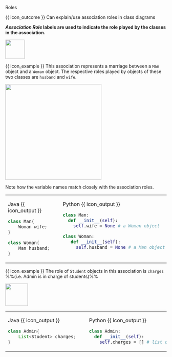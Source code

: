 <span id="title">Roles</span>

<span id="prereqs"></span>

<span id="outcomes">{{ icon_outcome }} Can explain/use association roles in class diagrams</span>

<div id="body">

**_Association Role_ labels are used to indicate the role played by the classes in the association.**

<img src="{{baseUrl}}/uml/classDiagrams/associations/roles/images/notation.png" height="60" />

<tip-box>

{{ icon_example }} This association represents a marriage between a `Man` object and a `Woman` object. The respective roles played by objects of these two classes are `husband` and `wife`. 

<img src="{{baseUrl}}/uml/classDiagrams/associations/roles/images/husbandWife.png" width="300" />
<p/>

Note how the variable names match closely with the association roles.

<table> 
<tr>
  <td valign="top">

Java {{ icon_output }}
```java
class Man{
    Woman wife;
}

class Woman{
    Man husband;
}
```
  </td>
  <td>&nbsp;&nbsp;<br><br></td>
  <td valign="top">

Python {{ icon_output }}
```python
class Man:
  def __init__(self):
    self.wife = None # a Woman object

class Woman:
   def __init__(self):
     self.husband = None # a Man object
```
  </td>
</tr>
</table>

</tip-box>

<tip-box>

{{ icon_example }} The role of `Student` objects in this association is `charges` %%(i.e. Admin is in charge of students)%%

<img src="{{baseUrl}}/uml/classDiagrams/associations/roles/images/adminStudent.png" height="70" />
<p/>

<table> 
<tr>
  <td valign="top">

Java {{ icon_output }}
```java
class Admin{
    List<Student> charges;
}
```
  </td>
  <td>&nbsp;&nbsp;<br><br></td>
  <td valign="top">

Python {{ icon_output }}
```python
class Admin:
  def __init__(self):
    self.charges = [] # list of Student objects
```
  </td>
</tr>
</table>

</tip-box>


</div>

<div id="extras">
</div>
